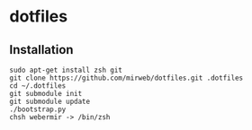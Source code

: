 dotfiles
========


Installation
------------

    sudo apt-get install zsh git
    git clone https://github.com/mirweb/dotfiles.git .dotfiles
    cd ~/.dotfiles
    git submodule init
    git submodule update
    ./bootstrap.py
    chsh webermir -> /bin/zsh
